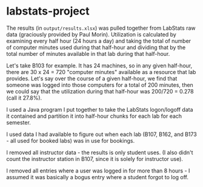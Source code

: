 # labstats-project

The results (in `output/results.xlsx`) was pulled together from LabStats raw data (graciously provided by Paul Morin). 
Utilization is calculated by examining every half hour (24 hours a day) and taking the total of number of computer minutes used during that half-hour and dividing that by the total number of minutes available in that lab during that half-hour.

Let's take B103 for example. It has 24 machines, so in any given half-hour, there are 30 x 24 = 720 "computer minutes" available as a resource that lab provides. Let's say over the course of a given half-hour, we find that someone was logged into those computers for a total of 200 minutes, then we could say that the utilization during that half-hour was 200/720 = 0.278 (call it 27.8%).

I used a Java program I put together to take the LabStats logon/logoff data it contained and partition it into half-hour chunks for each lab for each semester.

I used data I had available to figure out when each lab (B107, B162, and B173 - all used for booked labs) was in use for bookings.

I removed all instructor data - the results is only student uses. (I also didn't count the instructor station in B107, since it is solely for instructor use).

I removed all entries where a user was logged in for more than 8 hours - I assumed it was basically a bogus entry where a student forgot to log off.

